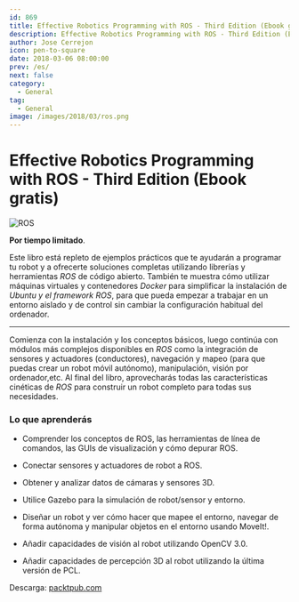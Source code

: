```yaml
---
id: 869
title: Effective Robotics Programming with ROS - Third Edition (Ebook gratis)
description: Effective Robotics Programming with ROS - Third Edition (Ebook gratis)
author: Jose Cerrejon
icon: pen-to-square
date: 2018-03-06 08:00:00
prev: /es/
next: false
category:
  - General
tag:
  - General
image: /images/2018/03/ros.png
---
```


# Effective Robotics Programming with ROS - Third Edition (Ebook gratis)

![ROS](/images/2018/03/ros.png)

**Por tiempo limitado**.

Este libro está repleto de ejemplos prácticos que te ayudarán a programar tu robot y a ofrecerte soluciones completas utilizando librerías y herramientas *ROS* de código abierto. También te muestra cómo utilizar máquinas virtuales y contenedores *Docker* para simplificar la instalación de *Ubuntu y el framework ROS*, para que pueda empezar a trabajar en un entorno aislado y de control sin cambiar la configuración habitual del ordenador.

- - -
Comienza con la instalación y los conceptos básicos, luego continúa con módulos más complejos disponibles en *ROS* como la integración de sensores y actuadores (conductores), navegación y mapeo (para que puedas crear un robot móvil autónomo), manipulación, visión por ordenador,etc. Al final del libro, aprovecharás todas las características cinéticas de *ROS* para construir un robot completo para todas sus necesidades.

###  Lo que aprenderás

* Comprender los conceptos de ROS, las herramientas de línea de comandos, las GUIs de visualización y cómo depurar ROS.

* Conectar sensores y actuadores de robot a ROS.

* Obtener y analizar datos de cámaras y sensores 3D.

* Utilice Gazebo para la simulación de robot/sensor y entorno.

* Diseñar un robot y ver cómo hacer que mapee el entorno, navegar de forma autónoma y manipular objetos en el entorno usando MoveIt!.

* Añadir capacidades de visión al robot utilizando OpenCV 3.0.

* Añadir capacidades de percepción 3D al robot utilizando la última versión de PCL.

Descarga: [packtpub.com](https://www.packtpub.com/packt/offers/free-learning)


